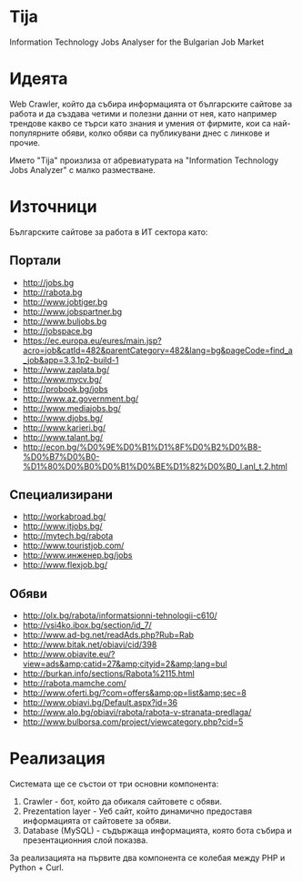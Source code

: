 # Tija
Information Technology Jobs Analyser for the Bulgarian Job Market

# Идеята
Web Crawler, който да събира информацията от българските сайтове за работа и да създава четими и полезни данни от нея, като например трендове какво се търси като знания и умения от фирмите, кои са най-популярните обяви, колко обяви са публикувани днес с линкове и прочие.

Името "Tija" произлиза от абревиатурата на "Information Technology Jobs Analyzer" с малко разместване.

# Източници
Българските сайтове за работа в ИТ сектора като:

## Портали
* http://jobs.bg
* http://rabota.bg
* http://www.jobtiger.bg
* http://www.jobspartner.bg
* http://www.buljobs.bg
* http://jobspace.bg
* https://ec.europa.eu/eures/main.jsp?acro=job&catId=482&parentCategory=482&lang=bg&pageCode=find_a_job&app=3.3.1p2-build-1
* http://www.zaplata.bg/
* http://www.mycv.bg/
* http://probook.bg/jobs
* http://www.az.government.bg/
* http://www.mediajobs.bg/
* http://www.djobs.bg/
* http://www.karieri.bg/
* http://www.talant.bg/
* http://econ.bg/%D0%9E%D0%B1%D1%8F%D0%B2%D0%B8-%D0%B7%D0%B0-%D1%80%D0%B0%D0%B1%D0%BE%D1%82%D0%B0_l.anl_t.2.html

## Специализирани

* http://workabroad.bg/
* http://www.itjobs.bg/
* http://mytech.bg/rabota
* http://www.touristjob.com/
* http://www.инженер.bg/jobs
* http://www.flexjob.bg/

## Обяви
* http://olx.bg/rabota/informatsionni-tehnologii-c610/
* http://vsi4ko.ibox.bg/section/id_7/
* http://www.ad-bg.net/readAds.php?Rub=Rab
* http://www.bitak.net/obiavi/cid/398
* http://www.obiavite.eu/?view=ads&amp;catid=27&amp;cityid=2&amp;lang=bul
* http://burkan.info/sections/Rabota%2115.html
* http://rabota.mamche.com/
* http://www.oferti.bg/?com=offers&amp;op=list&amp;sec=8
* http://www.obiavi.bg/Default.aspx?id=36
* http://www.alo.bg/obiavi/rabota/rabota-v-stranata-predlaga/
* http://www.bulborsa.com/project/viewcategory.php?cid=5


# Реализация
Системата ще се състои от три основни компонента:
1. Crawler - бот, който да обикаля сайтовете с обяви.
2. Prezentation layer - Уеб сайт, който динамично предоставя информацията от сайтовете за обяви.
3. Database (MySQL) - съдържаща информацията, която бота събира и презентационния слой показва. 

За реализацията на първите два компонента се колебая между PHP и Python + Curl. 

